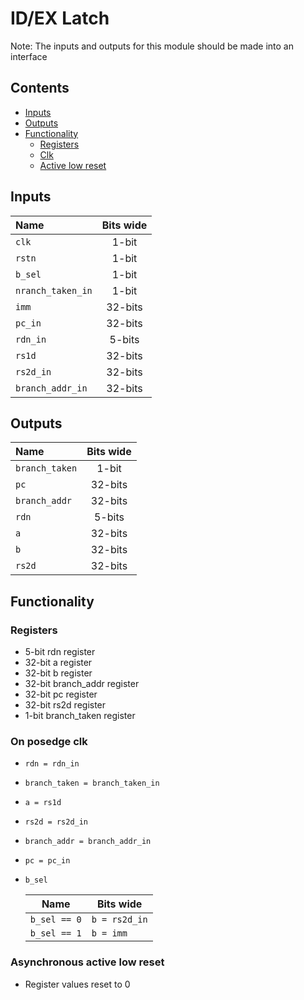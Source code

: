 # ID/EX Latch #
Note: The inputs and outputs for this module should be made into an interface

## Contents
* [Inputs](#inputs)
* [Outputs](#outputs)
* [Functionality](#functionality)
  * [Registers](#registers)
  * [Clk](#on-posedge-clk)
  * [Active low reset](#asynchronous-active-low-reset)

## Inputs
|Name|Bits wide|
|:---|:---:|
|```clk```|1-bit|
|```rstn```|1-bit|
|```b_sel```|1-bit|
|```nranch_taken_in```|1-bit|
|```imm```|32-bits|
|```pc_in```|32-bits|
|```rdn_in```|5-bits|
|```rs1d```|32-bits|
|```rs2d_in```|32-bits|
|```branch_addr_in```|32-bits|

## Outputs
|Name|Bits wide|
|:---|:---:|
|```branch_taken```|1-bit|
|```pc```|32-bits|
|```branch_addr```|32-bits|
|```rdn```|5-bits|
|```a```|32-bits|
|```b```|32-bits|
|```rs2d```|32-bits|




## Functionality
### Registers
  - 5-bit rdn register
  - 32-bit a register
  - 32-bit b register
  - 32-bit branch_addr register
  - 32-bit pc register
  - 32-bit rs2d register
  - 1-bit branch_taken register
### On posedge clk
  - ```rdn = rdn_in```
  - ```branch_taken = branch_taken_in```
  - ```a = rs1d```
  - ```rs2d = rs2d_in```
  - ```branch_addr = branch_addr_in```
  - ```pc = pc_in```
  - ```b_sel```

    |Name|Bits wide|
    |---|---|
    |```b_sel == 0```|```b = rs2d_in```|
    |```b_sel == 1```|```b = imm```|

### Asynchronous active low reset
  - Register values reset to 0
